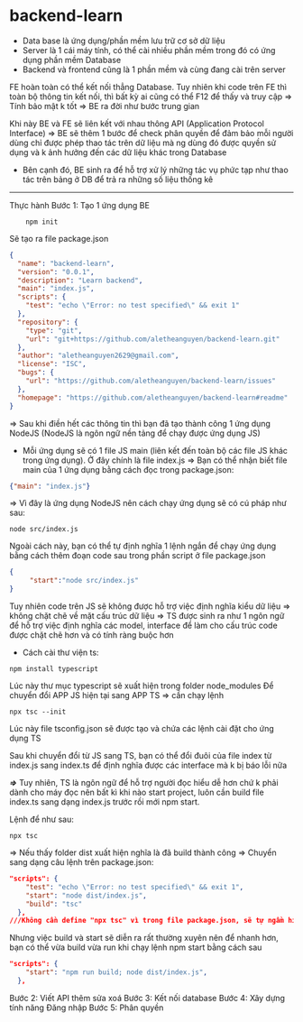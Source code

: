 # backend-learn

* Data base là ứng dụng/phần mềm lưu trữ cơ sở dữ liệu
* Server là 1 cái máy tính, có thể cài nhiều phần mềm trong đó có ứng dụng phần mềm Database
* Backend và frontend cũng là 1 phần mềm và cùng đang cài trên server

FE hoàn toàn có thể kết nối thẳng Database.
Tuy nhiên khi code trên FE thì toàn bộ thông tin kết nối, thì bất kỳ ai cũng có thể F12 để thấy và truy cập => Tính bảo mật k tốt
=> BE ra đời như bước trung gian

Khi này BE và FE sẽ liên kết với nhau thông API (Application Protocol Interface)
=> BE sẽ thêm 1 bước để check phân quyền để đảm bảo mỗi người dùng chỉ được phép thao tác trên dữ liệu mà ng dùng đó được quyền sử dụng và k ảnh hưởng đến các dữ liệu khác trong Database

* Bên cạnh đó, BE sinh ra để hỗ trợ xử lý những tác vụ phức tạp như thao tác trên bảng ở DB để trả ra những số liệu thống kê

-------
Thực hành
Bước 1: Tạo 1 ứng dụng BE
```shell
    npm init
```
Sẽ tạo ra file package.json 
```json
{
  "name": "backend-learn",
  "version": "0.0.1",
  "description": "Learn backend",
  "main": "index.js",
  "scripts": {
    "test": "echo \"Error: no test specified\" && exit 1"
  },
  "repository": {
    "type": "git",
    "url": "git+https://github.com/aletheanguyen/backend-learn.git"
  },
  "author": "aletheanguyen2629@gmail.com",
  "license": "ISC",
  "bugs": {
    "url": "https://github.com/aletheanguyen/backend-learn/issues"
  },
  "homepage": "https://github.com/aletheanguyen/backend-learn#readme"
}

```
=> Sau khi điền hết các thông tin thì bạn đã tạo thành công 1 ứng dụng NodeJS (NodeJS là ngôn ngữ nền tảng để chạy được ứng dụng JS)

- Mỗi ứng dụng sẽ có 1 file JS main (liên kết đến toàn bộ các file JS khác trong ứng dụng). Ở đây chính là file index.js => Bạn có thể nhận biết file main của 1 ứng dụng bằng cách đọc trong package.json:
```json
{"main": "index.js"}
```
=> Vì đây là ứng dụng NodeJS nên cách chạy ứng dụng sẽ có cú pháp như sau:
```shell
node src/index.js
```

Ngoài cách này, bạn có thể tự định nghĩa 1 lệnh ngắn để chạy ứng dụng bằng cách thêm đoạn code sau trong phần script ở file package.json
```json
{
     "start":"node src/index.js"
}
```
Tuy nhiên code trên JS sẽ không được hỗ trợ việc định nghĩa kiểu dữ liệu => không chặt chẽ về mặt cấu trúc dữ liệu
=> TS được sinh ra như 1 ngôn ngữ để hỗ trợ việc định nghĩa các model, interface để làm cho cấu trúc code được chặt chẽ hơn và có tính ràng buộc hơn
* Cách cài thư viện ts:
```shell
npm install typescript
```
Lúc này thư mục typescript sẽ xuất hiện trong folder node_modules
Để chuyển đổi APP JS hiện tại sang APP TS => cần chạy lệnh
```shell
npx tsc --init
```
Lúc này file tsconfig.json sẽ được tạo và chứa các lệnh cài đặt cho ứng dụng TS 

Sau khi chuyển đổi từ JS sang TS, bạn có thể đổi đuôi của file index từ index.js sang index.ts để định nghĩa được các interface mà k bị báo lỗi nữa

***=>*** Tuy nhiên, TS là ngôn ngữ để hỗ trợ người đọc hiểu dễ hơn chứ k phải dành cho máy đọc nên bất kì khi nào start project, luôn cần build file index.ts sang dạng index.js trước rồi mới npm start.

Lệnh để như sau:
```shell
npx tsc
```
=> Nếu thấy folder dist xuất hiện nghĩa là đã build thành công
=> Chuyển sang dạng câu lệnh trên package.json:
```json
"scripts": {
    "test": "echo \"Error: no test specified\" && exit 1",
    "start": "node dist/index.js",
    "build": "tsc"
  },
///Không cần define "npx tsc" vì trong file package.json, sẽ tự ngầm hiểu có npx
```
Nhưng việc build và start sẽ diễn ra rất thường xuyên nên để nhanh hơn, bạn có thể vừa build vừa run khi chạy lệnh npm start bằng cách sau
```json
"scripts": {
    "start": "npm run build; node dist/index.js",
  },
```






Bước 2: Viết API thêm sửa xoá
Bước 3: Kết nối database
Bước 4: Xây dựng tính năng Đăng nhập 
Bước 5: Phân quyền

